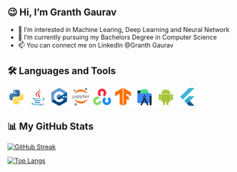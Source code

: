 😉 Hi, I’m Granth Gaurav
 ------------------------
- 👀 I’m interested in Machine Learing, Deep Learning and Neural Network
- 🌱 I’m currently pursuing my Bachelors Degree in Computer Science
- 📫 You can connect me on LinkedIn @Granth Gaurav

## :hammer_and_wrench: Languages and Tools
<div>
  <img src="https://github.com/devicons/devicon/blob/master/icons/python/python-original.svg" title="python" alt="python" width="40" height="40"/>&nbsp;
  <img src="https://github.com/devicons/devicon/blob/master/icons/java/java-original.svg" title="Java" alt="Java" width="40" height="40"/>&nbsp;
  <img src="https://github.com/devicons/devicon/blob/master/icons/cplusplus/cplusplus-original.svg" title="C++" alt="C++" width="40" height="40"/>&nbsp;
  <img src="https://github.com/devicons/devicon/blob/master/icons/jupyter/jupyter-original-wordmark.svg" title="jupyter" alt="jupyter" width="40" height="40"/>&nbsp;
  <img src="https://github.com/devicons/devicon/blob/master/icons/opencv/opencv-original.svg" title="opencv" alt="opencv" width="40" height="40"/>&nbsp;
  <img src="https://github.com/devicons/devicon/blob/master/icons/tensorflow/tensorflow-original.svg" title="tensorflow" alt="tensorflow" width="40" height="40"/>&nbsp;
  <img src="https://github.com/devicons/devicon/blob/master/icons/androidstudio/androidstudio-original.svg" title="Android_Studio" alt="Android_Studio" width="40" height="40"/>&nbsp;
  <img src="https://github.com/devicons/devicon/blob/master/icons/android/android-original.svg" title="Android" alt="Android" width="40" height="40"/>&nbsp;
  <img src="https://github.com/devicons/devicon/blob/master/icons/flutter/flutter-original.svg" title="Flutter" alt="Flutter" width="40" height="40"/>&nbsp;
 
</div>







## 📊 My GitHub Stats

[![GitHub Streak](http://github-readme-streak-stats.herokuapp.com?user=granthgg&theme=dark&background=000000)](https://git.io/streak-stats)

[![Top Langs](https://github-readme-stats.vercel.app/api/top-langs/?username=granthgg&layout=compact&theme=vision-friendly-dark)](https://github.com/anuraghazra/github-readme-stats)








<!---
granthgg/granthgg is a ✨ special ✨ repository because its `README.md` (this file) appears on your GitHub profile.
You can click the Preview link to take a look at your changes.
--->
